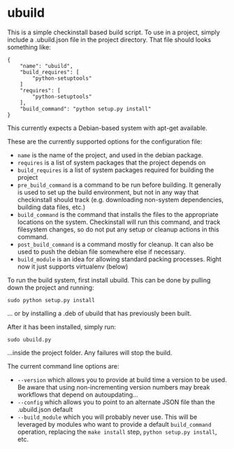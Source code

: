 # ubuild

This is a simple checkinstall based build script. To use in a project, simply include a .ubuild.json file in the project directory. That file should looks something like:

    {
        "name": "ubuild",
        "build_requires": [
            "python-setuptools"
        ]
        "requires": [
            "python-setuptools"
        ],
        "build_command": "python setup.py install"
    }

This currently expects a Debian-based system with apt-get available.

These are the currently supported options for the configuration file:

* `name` is the name of the project, and used in the debian package.
* `requires` is a list of system packages that the project depends on
* `build_requires` is a list of system packages required for building the project
* `pre_build_command` is a command to be run before building. It generally is used to set up the build environment, but not in any way that checkinstall should track (e.g. downloading non-system dependencies, building data files, etc.)
* `build_command` is the command that installs the files to the appropriate locations on the system. Checkinstall will run this command, and track filesystem changes, so do not put any setup or cleanup actions in this command.
* `post_build_command` is a command mostly for cleanup. It can also be used to push the debian file somewhere else if necessary.
* `build_module` is an idea for allowing standard packing processes. Right now it just supports virtualenv (below)

To run the build system, first install ubuild. This can be done by pulling down the project and running:

    sudo python setup.py install

... or by installing a .deb of ubuild that has previously been built.

After it has been installed, simply run:

    sudo ubuild.py

...inside the project folder. Any failures will stop the build.

The current command line options are:

* `--version` which allows you to provide at build time a version to be used. Be aware that using non-incrementing version numbers may break workflows that depend on autoupdating...
* `--config` which allows you to point to an alternate JSON file than the .ubuild.json default
* `--build_module` which you will probably never use. This will be leveraged by modules who want to provide a default `build_command` operation, replacing the `make install` step, `python setup.py install`, etc.
